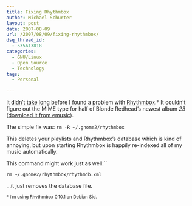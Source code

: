 ```yaml
---
title: Fixing Rhythmbox
author: Michael Schurter
layout: post
date: 2007-08-09
url: /2007/08/09/fixing-rhythmbox/
dsq_thread_id:
  - 535613818
categories:
  - GNU/Linux
  - Open Source
  - Technology
tags:
  - Personal

---
```

It [didn&#8217;t take long][1] before I found a problem with [Rhythmbox][2].* It couldn&#8217;t figure out the MIME type for half of Blonde Redhead&#8217;s newest album _23_ ([download it from emusic][3]).

The simple fix was: `rm -R ~/.gnome2/rhythmbox`

This deletes your playlists and Rhythmbox&#8217;s database which is kind of annoying, but upon starting Rhythmbox is happily re-indexed all of my music automatically.

This command might work just as well:``

   `rm ~/.gnome2/rhythmbox/rhythmdb.xml`

&#8230;it just removes the database file.

<small>* I&#8217;m using Rhythmbox 0.10.1 on Debian Sid.</small>

 [1]: /blog/2007/08/03/goodbye-banshee-welcome-back-rhythmbox/
 [2]: http://www.gnome.org/projects/rhythmbox/
 [3]: http://www.emusic.com/album/Blonde-Redhead-23-MP3-Download/11016357.html